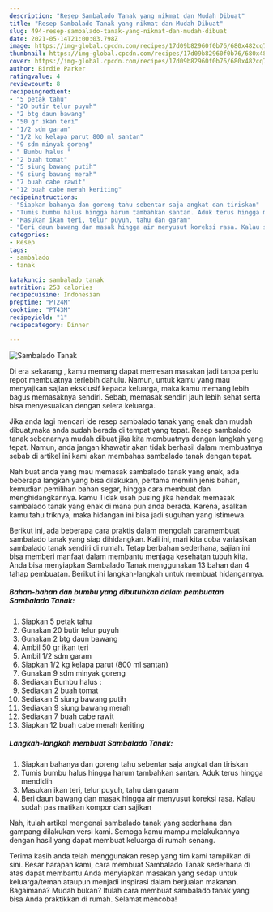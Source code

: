 ```yaml
---
description: "Resep Sambalado Tanak yang nikmat dan Mudah Dibuat"
title: "Resep Sambalado Tanak yang nikmat dan Mudah Dibuat"
slug: 494-resep-sambalado-tanak-yang-nikmat-dan-mudah-dibuat
date: 2021-05-14T21:00:03.798Z
image: https://img-global.cpcdn.com/recipes/17d09b82960f0b76/680x482cq70/sambalado-tanak-foto-resep-utama.jpg
thumbnail: https://img-global.cpcdn.com/recipes/17d09b82960f0b76/680x482cq70/sambalado-tanak-foto-resep-utama.jpg
cover: https://img-global.cpcdn.com/recipes/17d09b82960f0b76/680x482cq70/sambalado-tanak-foto-resep-utama.jpg
author: Birdie Parker
ratingvalue: 4
reviewcount: 8
recipeingredient:
- "5 petak tahu"
- "20 butir telur puyuh"
- "2 btg daun bawang"
- "50 gr ikan teri"
- "1/2 sdm garam"
- "1/2 kg kelapa parut 800 ml santan"
- "9 sdm minyak goreng"
- " Bumbu halus "
- "2 buah tomat"
- "5 siung bawang putih"
- "9 siung bawang merah"
- "7 buah cabe rawit"
- "12 buah cabe merah keriting"
recipeinstructions:
- "Siapkan bahanya dan goreng tahu sebentar saja angkat dan tiriskan"
- "Tumis bumbu halus hingga harum tambahkan santan. Aduk terus hingga mendidih"
- "Masukan ikan teri, telur puyuh, tahu dan garam"
- "Beri daun bawang dan masak hingga air menyusut koreksi rasa. Kalau sudah pas matikan kompor dan sajikan"
categories:
- Resep
tags:
- sambalado
- tanak

katakunci: sambalado tanak 
nutrition: 253 calories
recipecuisine: Indonesian
preptime: "PT24M"
cooktime: "PT43M"
recipeyield: "1"
recipecategory: Dinner

---
```



![Sambalado Tanak](https://img-global.cpcdn.com/recipes/17d09b82960f0b76/680x482cq70/sambalado-tanak-foto-resep-utama.jpg)

Di era  sekarang , kamu memang dapat memesan masakan jadi tanpa perlu repot membuatnya terlebih dahulu. Namun, untuk kamu yang mau menyajikan sajian eksklusif kepada keluarga, maka kamu memang lebih bagus memasaknya sendiri. Sebab, memasak sendiri jauh lebih sehat serta bisa menyesuaikan dengan selera keluarga.

Jika anda lagi mencari ide resep sambalado tanak yang enak dan mudah dibuat,maka anda sudah berada di tempat yang tepat. Resep sambalado tanak  sebenarnya mudah dibuat jika kita membuatnya dengan langkah yang tepat. Namun, anda jangan khawatir akan tidak berhasil dalam membuatnya 
sebab di artikel ini kami akan membahas sambalado tanak dengan tepat.  



Nah buat anda yang mau memasak sambalado tanak yang enak, ada beberapa langkah yang bisa dilakukan, pertama memilih jenis bahan, kemudian pemilihan bahan segar, hingga cara membuat dan menghidangkannya. kamu Tidak usah pusing jika hendak memasak sambalado tanak yang enak di mana pun anda berada. Karena, asalkan kamu  tahu triknya, maka hidangan ini bisa jadi suguhan yang istimewa.

Berikut ini, ada beberapa cara praktis  dalam mengolah caramembuat sambalado tanak yang siap dihidangkan. Kali ini, mari kita coba variasikan sambalado tanak sendiri di rumah. Tetap berbahan sederhana, sajian ini bisa memberi manfaat dalam membantu menjaga kesehatan tubuh kita. Anda bisa menyiapkan Sambalado Tanak menggunakan 13 bahan dan 4 tahap pembuatan. Berikut ini langkah-langkah untuk membuat hidangannya.

<!--inarticleads1-->

##### Bahan-bahan dan bumbu yang dibutuhkan dalam pembuatan Sambalado Tanak:

1. Siapkan 5 petak tahu
1. Gunakan 20 butir telur puyuh
1. Gunakan 2 btg daun bawang
1. Ambil 50 gr ikan teri
1. Ambil 1/2 sdm garam
1. Siapkan 1/2 kg kelapa parut (800 ml santan)
1. Gunakan 9 sdm minyak goreng
1. Sediakan  Bumbu halus :
1. Sediakan 2 buah tomat
1. Sediakan 5 siung bawang putih
1. Sediakan 9 siung bawang merah
1. Sediakan 7 buah cabe rawit
1. Siapkan 12 buah cabe merah keriting




<!--inarticleads2-->

##### Langkah-langkah membuat Sambalado Tanak:

1. Siapkan bahanya dan goreng tahu sebentar saja angkat dan tiriskan
1. Tumis bumbu halus hingga harum tambahkan santan. Aduk terus hingga mendidih
1. Masukan ikan teri, telur puyuh, tahu dan garam
1. Beri daun bawang dan masak hingga air menyusut koreksi rasa. Kalau sudah pas matikan kompor dan sajikan




Nah, itulah artikel mengenai  sambalado tanak  yang sederhana dan gampang dilakukan versi kami. Semoga kamu mampu melakukannya dengan hasil yang dapat membuat keluarga di rumah senang. 

Terima kasih anda telah menggunakan resep yang tim kami tampilkan di sini. Besar harapan kami, cara membuat  Sambalado Tanak sederhana di atas dapat membantu Anda menyiapkan masakan yang sedap untuk keluarga/teman ataupun menjadi inspirasi dalam berjualan makanan. Bagaimana? Mudah bukan? Itulah cara membuat sambalado tanak yang bisa Anda praktikkan di rumah. Selamat mencoba!

